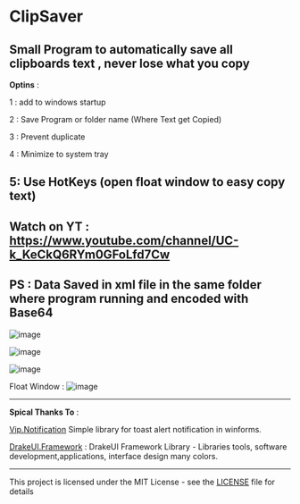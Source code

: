 # ClipSaver
Small Program to automatically save all clipboards text , never lose what you copy
----------------------------
**Optins** : 

1 : add to windows startup

2 : Save Program or folder name (Where Text get Copied)

3 : Prevent duplicate

4 : Minimize to system tray

5: Use HotKeys (open float window to easy copy text)
----------------------------
Watch on YT : https://www.youtube.com/channel/UC-k_KeCkQ6RYm0GFoLfd7Cw
---------------------
PS : Data Saved in xml file 
in the same folder where program running
and encoded with Base64
-----------------------------

![image](https://user-images.githubusercontent.com/54191699/152693966-2cc7e734-b1b3-4961-b45f-712ff8607eb5.png)

![image](https://user-images.githubusercontent.com/54191699/152693983-027ece8c-528d-400d-aca0-dd7731cdb6a4.png)

![image](https://user-images.githubusercontent.com/54191699/152693992-e77ec7d0-49e0-4c26-b4c5-6446f449727c.png)

Float Window :
![image](https://user-images.githubusercontent.com/54191699/153855192-6d37a3fa-4e13-4404-8b67-04eaaf696552.png)


---------------
**Spical Thanks To** :

[Vip.Notification](https://github.com/leandrovip/Vip.Notification) 
Simple library for toast alert notification in winforms.

[DrakeUI.Framework](https://github.com/drakelam/DrakeUI-Framework/) : 
DrakeUI Framework Library - Libraries tools, software development,applications, interface design many colors.

-------
This project is licensed under the MIT License - see the [LICENSE](/LICENSE) file for details

